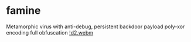 # famine
Metamorphic virus with anti-debug, persistent backdoor payload
poly-xor encoding
full obfuscation
[!d2.webm](https://user-images.githubusercontent.com/41875074/194865841-bab7066b-12be-40e0-b72d-f95e454e85bb.webm)
